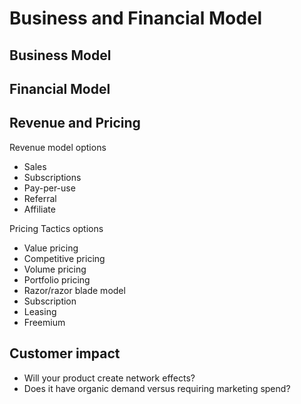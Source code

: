 # Business and Financial Model

## Business Model

## Financial Model

## Revenue and Pricing

Revenue model options
* Sales
* Subscriptions
* Pay-per-use
* Referral
* Affiliate

Pricing Tactics options
* Value pricing
* Competitive pricing
* Volume pricing
* Portfolio pricing
* Razor/razor blade model
* Subscription
* Leasing
* Freemium

## Customer impact

* Will your product create network effects?
* Does it have organic demand versus requiring marketing spend?